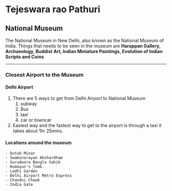 # Tejeswara rao Pathuri
## National Museum

The National Museum in New Delhi, also known as the National Museum of India. Things that needs to be seen in the museum are **Harappan Gallery, Archaeology, Buddist Art, Indian Miniature Paintings, Evolution of Indian Scripts and Coins**

***
### Closest Airport to the Museum
#### Delhi Airport
1. There are 5 ways to get from Delhi Airport to National Museum
    1. subway
    2. Bus
    3. taxi 
    4. car or towncar
2. Easiest way and the fastest way to get to the airport is through a taxi it takes about 1hr 25mins. 

#### Locations around the museum

    - Qutub Minar
    - Swaminarayan Akshardham
    - Gurudwara Bangla Sahib
    - Humayun's Tomb
    - Lodhi Garden
    - Delhi Airport Metro Express
    - Chandni Chowk
    - India Gate





